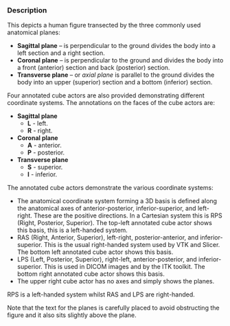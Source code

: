 ### Description

This depicts a human figure transected by the three commonly used anatomical planes:

- **Sagittal plane** – is perpendicular to the ground divides the body into a left section and a right section.
- **Coronal plane** – is perpendicular to the ground and divides the body into a front (anterior) section and back (posterior) section.
- **Transverse plane** – or *axial plane* is parallel to the ground  divides the body into an upper (superior) section and a bottom (inferior) section.

Four annotated cube actors are also provided demonstrating different coordinate systems.
The annotations on the faces of the cube actors are:

- **Sagittal plane**
    - **L** - left.
    - **R** - right.
- **Coronal plane**
    - **A** - anterior.
    - **P** - posterior.
- **Transverse plane**
    - **S** - superior.
    - **I** - inferior.
    
The annotated cube actors demonstrate the various coordinate systems:
- The anatomical coordinate system forming a 3D basis is defined along the anatomical axes of anterior-posterior, inferior-superior, and left-right. These are the positive directions. In a Cartesian system this is RPS (Right, Posterior, Superior). The top-left annotated cube actor shows this basis, this is a left-handed system.
- RAS (Right, Anterior, Superior), left-right, posterior-anterior, and inferior-superior. This is the usual right-handed system used by VTK and Slicer.
The bottom left annotated cube actor shows this basis.
- LPS (Left, Posterior, Superior), right-left, anterior-posterior, and inferior-superior. This is used in DICOM images and by the ITK toolkit.
The bottom right annotated cube actor shows this basis.
- The upper right cube actor has no axes and simply shows the planes.

RPS is a left-handed system whilst RAS and LPS are right-handed.

Note that the text for the planes is carefully placed to avoid obstructing the figure and it also sits slightly above the plane.
